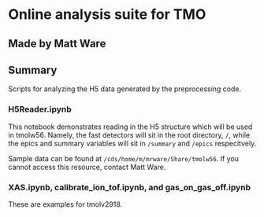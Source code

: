 # Online analysis suite for TMO
## Made by Matt Ware

## Summary
Scripts for analyzing the H5 data generated by the preprocessing code.

### H5Reader.ipynb
This notebook demonstrates reading in the H5 structure which will be used in tmolw56.
Namely, the fast detectors will sit in the root directory, `/`, while the epics and summary variables will sit in `/summary` and `/epics` respecitvely.

Sample data can be found at `/cds/home/m/mrware/Share/tmolw56`.
If you cannot access this resource, contact Matt Ware.

### XAS.ipynb, calibrate_ion_tof.ipynb, and gas_on_gas_off.ipynb
These are examples for tmolv2918.
